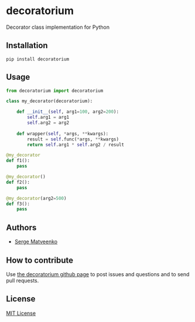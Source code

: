 # decoratorium

Decorator class implementation for Python


## Installation

```shell
pip install decoratorium
```


## Usage

```python
from decoratorium import decoratorium

class my_decorator(decoratorium):

    def __init__(self, arg1=100, arg2=200):
        self.arg1 = arg1
        self.arg2 = arg2
          
    def wrapper(self, *args, **kwargs):
        result = self.func(*args, **kwargs)
        return self.arg1 * self.arg2 / result

@my_decorator
def f1():
    pass

@my_decorator()
def f2():
    pass

@my_decorator(arg2=500)
def f3():
    pass
```


## Authors

* [Serge Matveenko](https://github.com/lig)


## How to contribute

Use [the decoratorium github page](https://github.com/lig/decoratorium) to post issues and questions and to send pull requests.

## License

[MIT License](LICENSE)

